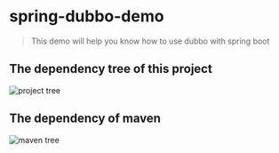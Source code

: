 # spring-dubbo-demo
> This demo will help you know how to use dubbo with spring boot

## The dependency tree of this project
![project tree](https://us1.myximage.com/2019/12/13/cab58d104cd1f9a80b88f55d38fa015f.jpg)

## The dependency of maven
![maven tree](https://us1.myximage.com/2019/12/13/cefabd23a9f6ff01c06ec24ddafd22e5.jpg)

